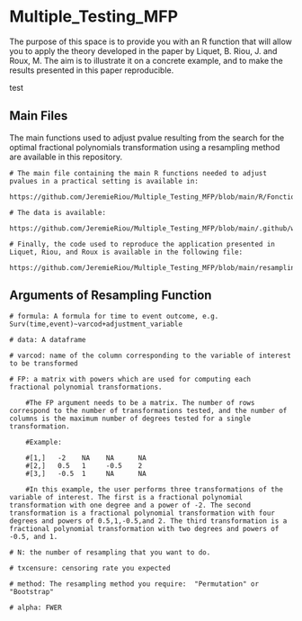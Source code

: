 # Multiple_Testing_MFP
The purpose of this space is to provide you with an R function that will allow you to apply the theory developed in the paper by Liquet, B. Riou, J. and Roux, M. The aim is to illustrate it on a concrete example, and to make the results presented in this paper reproducible.

test 

## Main Files
The main functions used to adjust pvalue resulting from the search for the optimal fractional polynomials transformation using a resampling method are available in this repository.

    # The main file containing the main R functions needed to adjust pvalues in a practical setting is available in:
    
    https://github.com/JeremieRiou/Multiple_Testing_MFP/blob/main/R/Fonctions_MFP.R
    
    # The data is available:  
    
    https://github.com/JeremieRiou/Multiple_Testing_MFP/blob/main/.github/worflows/MPNmultistate(2).Rdata
    
    # Finally, the code used to reproduce the application presented in Liquet, Riou, and Roux is available in the following file:
    
    https://github.com/JeremieRiou/Multiple_Testing_MFP/blob/main/resampling_MFP.R 


## Arguments of Resampling Function

    # formula: A formula for time to event outcome, e.g. Surv(time,event)~varcod+adjustment_variable
    
    # data: A dataframe 
    
    # varcod: name of the column corresponding to the variable of interest to be transformed
    
    # FP: a matrix with powers which are used for computing each fractional polynomial transformations. 
    
        #The FP argument needs to be a matrix. The number of rows correspond to the number of transformations tested, and the number of columns is the maximum number of degrees tested for a single transformation.
        
        #Example:
        
        #[1,]	-2    NA	NA	    NA
        #[2,]	0.5	  1	    -0.5	2
        #[3,]	-0.5  1	    NA	    NA

        #In this example, the user performs three transformations of the variable of interest. The first is a fractional polynomial transformation with one degree and a power of -2. The second transformation is a fractional polynomial transformation with four degrees and powers of 0.5,1,-0.5,and 2. The third transformation is a fractional polynomial transformation with two degrees and powers of -0.5, and 1.
        
    # N: the number of resampling that you want to do.
    
    # txcensure: censoring rate you expected
    
    # method: The resampling method you require:  "Permutation" or "Bootstrap"
    
    # alpha: FWER 
  
